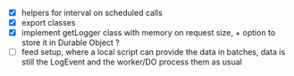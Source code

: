 - [x] helpers for interval on scheduled calls
- [x] export classes
- [x] implement getLogger class with memory on request size, + option to store it in Durable Object ?
- [ ] feed setup, where a local script can provide the data in batches, data is still the LogEvent and the worker/DO process them as usual

